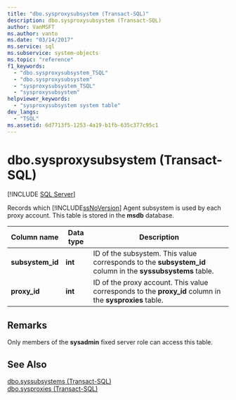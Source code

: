 ```yaml
---
title: "dbo.sysproxysubsystem (Transact-SQL)"
description: dbo.sysproxysubsystem (Transact-SQL)
author: VanMSFT
ms.author: vanto
ms.date: "03/14/2017"
ms.service: sql
ms.subservice: system-objects
ms.topic: "reference"
f1_keywords:
  - "dbo.sysproxysubsystem_TSQL"
  - "dbo.sysproxysubsystem"
  - "sysproxysubsystem_TSQL"
  - "sysproxysubsystem"
helpviewer_keywords:
  - "sysproxysubsystem system table"
dev_langs:
  - "TSQL"
ms.assetid: 6d7713f5-1253-4a19-b1fb-635c377c95c1
---
```

# dbo.sysproxysubsystem (Transact-SQL)
[!INCLUDE [SQL Server](../../includes/applies-to-version/sqlserver.md)]

  Records which [!INCLUDE[ssNoVersion](../../includes/ssnoversion-md.md)] Agent subsystem is used by each proxy account. This table is stored in the **msdb** database.  
  
|Column name|Data type|Description|  
|-----------------|---------------|-----------------|  
|**subsystem_id**|**int**|ID of the subsystem. This value corresponds to the **subsystem_id** column in the **syssubsystems** table.|  
|**proxy_id**|**int**|ID of the proxy account. This value corresponds to the **proxy_id** column in the **sysproxies** table.|  
  
## Remarks  
 Only members of the **sysadmin** fixed server role can access this table.  
  
## See Also  
 [dbo.syssubsystems &#40;Transact-SQL&#41;](../../relational-databases/system-tables/dbo-syssubsystems-transact-sql.md)   
 [dbo.sysproxies &#40;Transact-SQL&#41;](../../relational-databases/system-tables/dbo-sysproxies-transact-sql.md)  
  
  
